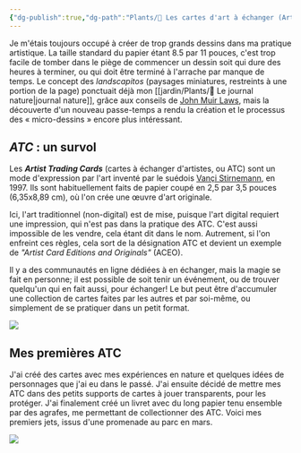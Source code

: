 ```yaml
---
{"dg-publish":true,"dg-path":"Plants/🌱 Les cartes d'art à échanger (Artist Trading Cards).md","permalink":"/plants/les-cartes-d-art-a-echanger-artist-trading-cards/","tags":["pensée-visuelle","dessin","expression"]}
---
```


Je m'étais toujours occupé à créer de trop grands dessins dans ma pratique artistique. La taille standard du papier étant 8.5 par 11 pouces, c'est trop facile de tomber dans le piège de commencer un dessin soit qui dure des heures à terminer, ou qui doit être terminé à l'arrache par manque de temps. Le concept des *landscapitos* (paysages miniatures, restreints à une portion de la page) ponctuait déjà mon [[jardin/Plants/🌼 Le journal nature\|journal nature]], grâce aux conseils de [John Muir Laws](https://johnmuirlaws.com), mais la découverte d'un nouveau passe-temps a rendu la création et le processus des « micro-dessins » encore plus intéressant.
## *ATC* : un survol
Les ***Artist Trading Cards*** (cartes à échanger d'artistes, ou ATC) sont un mode d'expression par l'art inventé par le suédois [Vançi Stirnemann](https://www.artist-trading-cards.ch/), en 1997. Ils sont habituellement faits de papier coupé en 2,5 par 3,5 pouces (6,35x8,89 cm), où l'on crée une œuvre d'art originale. 

Ici, l'art traditionnel (non-digital) est de mise, puisque l'art digital requiert une impression, qui n'est pas dans la pratique des ATC. C'est aussi impossible de les vendre, cela étant dit dans le nom. Autrement, si l'on enfreint ces règles, cela sort de la désignation ATC et devient un exemple de *"Artist Card Editions and Originals"* (ACEO).

Il y a des communautés en ligne dédiées à en échanger, mais la magie se fait en personne; il est possible de soit tenir un événement, ou de trouver quelqu'un qui en fait aussi, pour échanger! Le but peut être d'accumuler une collection de cartes faites par les autres et par soi-même, ou simplement de se pratiquer dans un petit format.

![](https://i.imgur.com/UxzfECT.jpeg)
## Mes premières ATC
J'ai créé des cartes avec mes expériences en nature et quelques idées de personnages que j'ai eu dans le passé. J'ai ensuite décidé de mettre mes ATC dans des petits supports de cartes à jouer transparents, pour les protéger.
J'ai finalement créé un livret avec du long papier tenu ensemble par des agrafes, me permettant de collectionner des ATC. 
Voici mes premiers jets, issus d'une promenade au parc en mars.

![](https://i.imgur.com/FTsD6sQ.jpeg)


